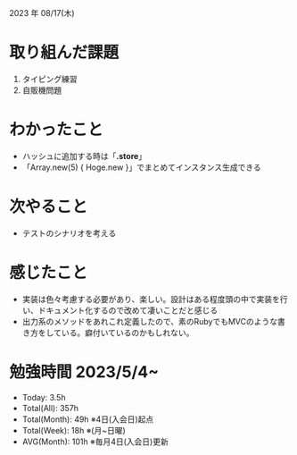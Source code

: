 2023 年 08/17(木)

# 取り組んだ課題

1. タイピング練習
2. 自販機問題

# わかったこと

* ハッシュに追加する時は「**.store**」
* 「Array.new(5) { Hoge.new }」でまとめてインスタンス生成できる

# 次やること

* テストのシナリオを考える

# 感じたこと

* 実装は色々考慮する必要があり、楽しい。設計はある程度頭の中で実装を行い、ドキュメント化するので改めて凄いことだと感じる
* 出力系のメソッドをあれこれ定義したので、素のRubyでもMVCのような書き方をしている。癖付いているのかもしれない。

# 勉強時間 2023/5/4~

* Today: 3.5h
* Total(All): 357h　
* Total(Month): 49h ※4日(入会日)起点
* Total(Week): 18h ※(月~日曜)
* AVG(Month): 101h ※毎月4日(入会日)更新
